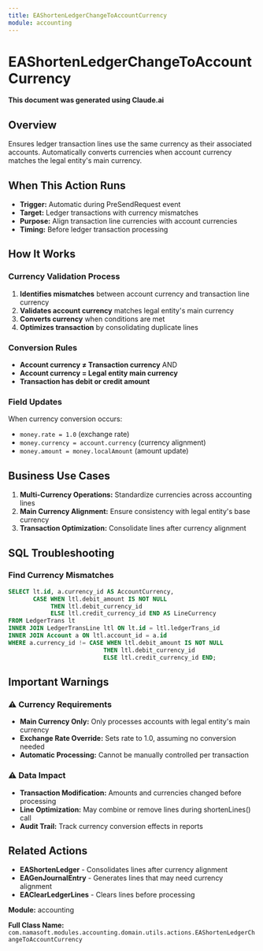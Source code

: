 ```yaml
---
title: EAShortenLedgerChangeToAccountCurrency
module: accounting
---
```


<div class='entity-flows'>

# EAShortenLedgerChangeToAccountCurrency

**This document was generated using Claude.ai**

## Overview

Ensures ledger transaction lines use the same currency as their associated accounts. Automatically converts currencies when account currency matches the legal entity's main currency.

## When This Action Runs

- **Trigger:** Automatic during PreSendRequest event
- **Target:** Ledger transactions with currency mismatches
- **Purpose:** Align transaction line currencies with account currencies
- **Timing:** Before ledger transaction processing

## How It Works

### Currency Validation Process
1. **Identifies mismatches** between account currency and transaction line currency
2. **Validates account currency** matches legal entity's main currency
3. **Converts currency** when conditions are met
4. **Optimizes transaction** by consolidating duplicate lines

### Conversion Rules
- **Account currency ≠ Transaction currency** AND
- **Account currency = Legal entity main currency**
- **Transaction has debit or credit amount**

### Field Updates
When currency conversion occurs:
- `money.rate = 1.0` (exchange rate)
- `money.currency = account.currency` (currency alignment)  
- `money.amount = money.localAmount` (amount update)

## Business Use Cases

1. **Multi-Currency Operations:** Standardize currencies across accounting lines
2. **Main Currency Alignment:** Ensure consistency with legal entity's base currency
3. **Transaction Optimization:** Consolidate lines after currency alignment

## SQL Troubleshooting

### Find Currency Mismatches
```sql
SELECT lt.id, a.currency_id AS AccountCurrency, 
       CASE WHEN ltl.debit_amount IS NOT NULL 
            THEN ltl.debit_currency_id
            ELSE ltl.credit_currency_id END AS LineCurrency
FROM LedgerTrans lt
INNER JOIN LedgerTransLine ltl ON lt.id = ltl.ledgerTrans_id  
INNER JOIN Account a ON ltl.account_id = a.id
WHERE a.currency_id != CASE WHEN ltl.debit_amount IS NOT NULL 
                           THEN ltl.debit_currency_id
                           ELSE ltl.credit_currency_id END;
```

## Important Warnings

### ⚠️ Currency Requirements
- **Main Currency Only:** Only processes accounts with legal entity's main currency
- **Exchange Rate Override:** Sets rate to 1.0, assuming no conversion needed
- **Automatic Processing:** Cannot be manually controlled per transaction

### ⚠️ Data Impact
- **Transaction Modification:** Amounts and currencies changed before processing
- **Line Optimization:** May combine or remove lines during shortenLines() call
- **Audit Trail:** Track currency conversion effects in reports

## Related Actions

- **EAShortenLedger** - Consolidates lines after currency alignment
- **EAGenJournalEntry** - Generates lines that may need currency alignment
- **EAClearLedgerLines** - Clears lines before processing

**Module:** accounting

**Full Class Name:** `com.namasoft.modules.accounting.domain.utils.actions.EAShortenLedgerChangeToAccountCurrency`

</div>

